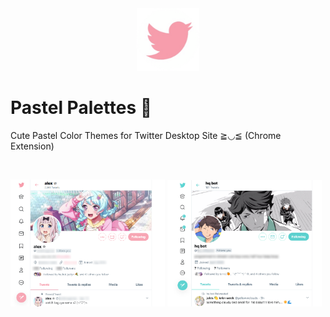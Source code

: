 <center><img src="./icon128.png" width="100px" /></center>

# Pastel Palettes :ribbon:

Cute Pastel Color Themes for Twitter Desktop Site ≧◡≦ (Chrome Extension)

<br />
<p>
  <img src="./images/profile.png" width="49%" />
  <img src="./images/profile2.png" width="49%" />
</p>
